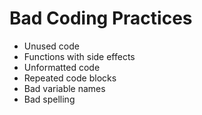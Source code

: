Bad Coding Practices
====================
* Unused code
* Functions with side effects
* Unformatted code
* Repeated code blocks
* Bad variable names
* Bad spelling
